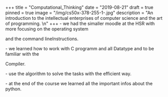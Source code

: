 +++
title = "Computational_Thinking"
date = "2019-08-21"
draft = true
pinned = true
image = "/img/cs50x-378-255-1-.jpg"
description = "An introduction to the intellectual enterprises of computer science and the art of programming. \n"
+++
\- we had the simaller moodle at the HSR with more focusing on the operating system 

  and the command lineInstructions.

\- we learned how to work with C programm and all Datatype and to be familiar with the 

  Compiler.

\- use the algorithm to solve the tasks with the efficient way.

\- at the end of the course we learned all the important infos about the python.
